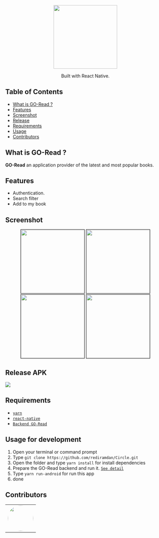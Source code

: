 <p align="center">
  <img width="200" src="https://i.ibb.co/CBsqwdB/logo-app.png"/>
</p>
<p align="center">
  Built with React Native.
</p>

## Table of Contents

- [What is GO-Read ?](#what-is-go-read-)
- [Features](#features)
- [Screenshot](#screenshot)
- [Release](#release-apk)
- [Requirements](#requirements)
- [Usage](#usage-for-development)
- [Contributors](#contributors)

## What is GO-Read ?
<b>GO-Read</b> an application provider of the latest and most popular books.

## Features
* Authentication.
* Search filter
* Add to my book

## Screenshot
<p align="center">
  <img width="200" src="https://i.ibb.co/2K5z5tZ/Screenshot-20200629-090454.png" border=1/>
  <img width="200" src="https://i.ibb.co/RPKJgKT/Screenshot-20200629-090526.png" border=1/>
  <img width="200" src="https://i.ibb.co/tM8cDgW/Screenshot-20200629-090535.png" border=1/>
  <img width="200" src="https://i.ibb.co/tKNyVFv/Screenshot-20200629-090641.png" border=1/>
</p>

## Release APK
<a href="https://drive.google.com/file/d/11Z6sBzxq9hJrQ1PiG0G1yHMyaGMFySPu/view?usp=sharing">
  <img src="https://img.shields.io/badge/Download%20on%20the-Google%20Drive-blue.svg?style=popout&logo=google-drive"/>
</a>

## Requirements
* [`yarn`](https://yarnpkg.com/getting-started/install)
* [`react-native`](https://facebook.github.io/react-native/docs/getting-started)
* [`Backend GO-Read`](https://github.com/rediramdan/LIBRARY_APP_API)

## Usage for development
1. Open your terminal or command prompt
2. Type `git clone https://github.com/rediramdan/Circle.git`
3. Open the folder and type `yarn install` for install dependencies
4. Prepare the GO-Read backend and run it. [`See detail`](https://github.com/rediramdan/LIBRARY_APP_API)
6. Type `yarn run-android` for run this app
7. done

## Contributors
  <center>
  <table border=0>
    <tr>
      <td align="center">
        <a href="https://github.com/rediramdan/">
          <img width="80" style="border-radius:50%" src="https://assets.codepen.io/4083995/internal/avatars/users/default.png?format=auto&height=80&version=1593313228&width=80">
        </a>
      </td>
    </tr>
  </table>
</center>

